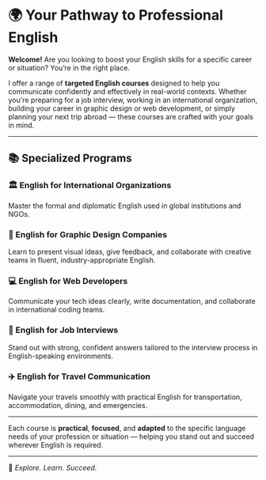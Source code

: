 # 🌍 Your Pathway to Professional English

**Welcome!**
Are you looking to boost your English skills for a specific career or situation? You’re in the right place.

I offer a range of **targeted English courses** designed to help you communicate confidently and effectively in real-world contexts. Whether you're preparing for a job interview, working in an international organization, building your career in graphic design or web development, or simply planning your next trip abroad — these courses are crafted with your goals in mind.

---

## 📚 Specialized Programs

### 🏛️ English for International Organizations

Master the formal and diplomatic English used in global institutions and NGOs.

### 🎨 English for Graphic Design Companies

Learn to present visual ideas, give feedback, and collaborate with creative teams in fluent, industry-appropriate English.

### 💻 English for Web Developers

Communicate your tech ideas clearly, write documentation, and collaborate in international coding teams.

### 💼 English for Job Interviews

Stand out with strong, confident answers tailored to the interview process in English-speaking environments.

### ✈️ English for Travel Communication

Navigate your travels smoothly with practical English for transportation, accommodation, dining, and emergencies.

---

Each course is **practical**, **focused**, and **adapted** to the specific language needs of your profession or situation — helping you stand out and succeed wherever English is required.

---

🔗 *Explore. Learn. Succeed.*
